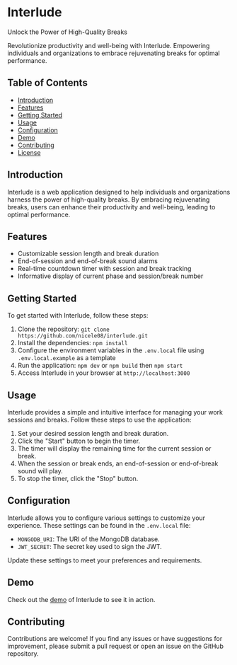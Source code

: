 # Interlude

Unlock the Power of High-Quality Breaks

Revolutionize productivity and well-being with Interlude. Empowering individuals and organizations to embrace rejuvenating breaks for optimal performance.

## Table of Contents

- [Introduction](#introduction)
- [Features](#features)
- [Getting Started](#getting-started)
- [Usage](#usage)
- [Configuration](#configuration)
- [Demo](#demo)
- [Contributing](#contributing)
- [License](#license)

## Introduction

Interlude is a web application designed to help individuals and organizations harness the power of high-quality breaks. By embracing rejuvenating breaks, users can enhance their productivity and well-being, leading to optimal performance.

## Features

- Customizable session length and break duration
- End-of-session and end-of-break sound alarms
- Real-time countdown timer with session and break tracking
- Informative display of current phase and session/break number

## Getting Started

To get started with Interlude, follow these steps:

1. Clone the repository: `git clone https://github.com/nicele08/interlude.git`
2. Install the dependencies: `npm install`
3. Configure the environment variables in the `.env.local` file using `.env.local.example` as a template
4. Run the application: `npm dev` or `npm build` then `npm start`
5. Access Interlude in your browser at `http://localhost:3000`

## Usage

Interlude provides a simple and intuitive interface for managing your work sessions and breaks. Follow these steps to use the application:

1. Set your desired session length and break duration.
2. Click the "Start" button to begin the timer.
3. The timer will display the remaining time for the current session or break.
4. When the session or break ends, an end-of-session or end-of-break sound will play.
5. To stop the timer, click the "Stop" button.

## Configuration

Interlude allows you to configure various settings to customize your experience. These settings can be found in the `.env.local` file:

- `MONGODB_URI`: The URI of the MongoDB database.
- `JWT_SECRET`: The secret key used to sign the JWT.

Update these settings to meet your preferences and requirements.

## Demo

Check out the [demo](https://interlude-rw.vercel.app/) of Interlude to see it in action.

## Contributing

Contributions are welcome! If you find any issues or have suggestions for improvement, please submit a pull request or open an issue on the GitHub repository.
